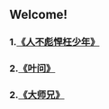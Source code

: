 ## Welcome!
### 1.[《人不彪悍枉少年》](./static/人不彪悍枉少年.html)
### 2.[《叶问》](./static/叶问.html)
### 2.[《大师兄》](./static/大师兄.html)